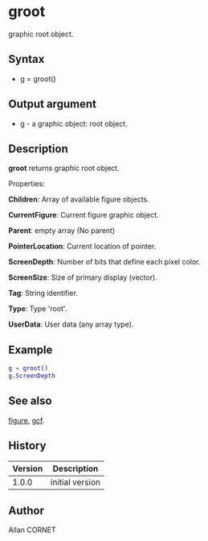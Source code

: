 # groot

graphic root object.

## Syntax

- g = groot()

## Output argument

- g - a graphic object: root object.

## Description

  <p><b>groot</b> returns graphic root object.</p>
  <p>Properties:</p>
  <p><b>Children</b>: Array of available figure objects.</p>
  <p><b>CurrentFigure</b>: Current figure graphic object.</p>
  <p><b>Parent</b>: empty array (No parent)</p>
  <p><b>PointerLocation</b>: Current location of pointer.</p>
  <p><b>ScreenDepth</b>: Number of bits that define each pixel color.</p>
  <p><b>ScreenSize</b>: Size of primary display (vector).</p>
  <p><b>Tag</b>: String identifier.</p>
  <p><b>Type</b>: Type 'root'.</p>
  <p><b>UserData</b>: User data (any array type).</p>

## Example

```matlab
g = groot()
g.ScreenDepth
```

## See also

[figure](figure.html), [gcf](gcf.html).

## History

| Version | Description     |
| ------- | --------------- |
| 1.0.0   | initial version |

## Author

Allan CORNET
